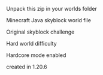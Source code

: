 Unpack this zip in your worlds folder

Minecraft Java skyblock world file 

Original skyblock challenge

Hard world difficulty

Hardcore mode enabled

created in 1.20.6

